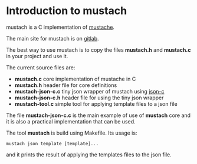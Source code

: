 Introduction to mustach
=======================

mustach is a C implementation of [mustache](http://mustache.github.io "main site for mustache").

The main site for mustach is on [gitlab](https://gitlab.com/jobol/mustach).

The best way to use mustach is to copy the files **mustach.h** and **mustach.c**
in your project and use it.

The current source files are:

- **mustach.c** core implementation of mustache in C
- **mustach.h** header file for core definitions
- **mustach-json-c.c** tiny json wrapper of mustach using [json-c](https://github.com/json-c/json-c)
- **mustach-json-c.h** header file for using the tiny json wrapper
- **mustach-tool.c** simple tool for applying template files to a json file

The file **mustach-json-c.c** is the main example of use of **mustach** core
and it is also a practical implementation that can be used.

The tool **mustach** is build using Makefile. Its usage is:

    mustach json template [template]...

and it prints the result of applying the templates files to the json file.


